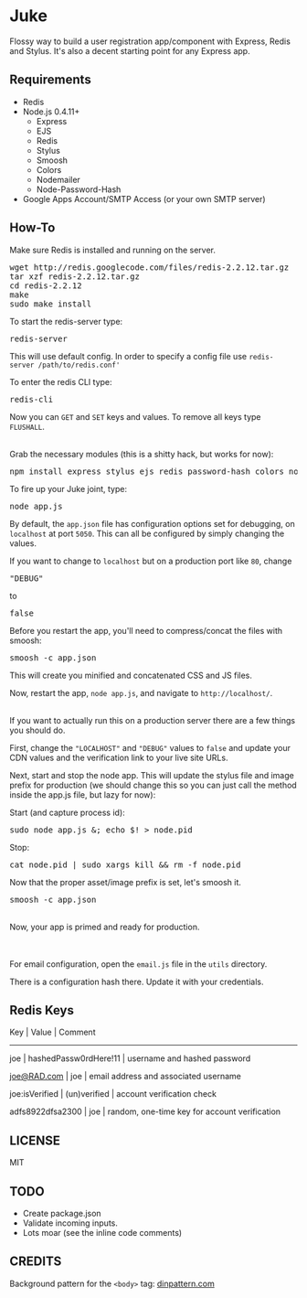 # Juke


Flossy way to build a user registration app/component with Express, Redis and Stylus.  It's also a decent starting point for any Express app.


## Requirements


- Redis
- Node.js 0.4.11+
	- Express
	- EJS 
	- Redis
	- Stylus
	- Smoosh
	- Colors
	- Nodemailer
	- Node-Password-Hash
- Google Apps Account/SMTP Access (or your own SMTP server) 



## How-To #

Make sure Redis is installed and running on the server.

<pre>
wget http://redis.googlecode.com/files/redis-2.2.12.tar.gz
tar xzf redis-2.2.12.tar.gz
cd redis-2.2.12
make
sudo make install
</pre>

To start the redis-server type:


<pre>
redis-server
</pre>

This will use default config.
In order to specify a config file use `redis-server /path/to/redis.conf'`



To enter the redis CLI type:


<pre>
redis-cli
</pre>


Now you can `GET` and `SET` keys and values.  To remove all keys type `FLUSHALL`.


<br>
Grab the necessary modules (this is a shitty hack, but works for now):


<pre>
npm install express stylus ejs redis password-hash colors nodemailer && sudo npm install smoosh -g
</pre>


To fire up your Juke joint, type:


<pre>
node app.js
</pre>


By default, the `app.json` file has configuration options set for debugging, on `localhost` at port `5050`.  This can all be configured by simply changing the values.


If you want to change to `localhost` but on a production port like `80`, change  

<pre>"DEBUG"</pre> 


to  


<pre>false</pre>  


Before you restart the app, you'll need to compress/concat the files with smoosh:


<pre>smoosh -c app.json</pre>


This will create you minified and concatenated CSS and JS files.


Now, restart the app, `node app.js`, and navigate to `http://localhost/`.


<br>
If you want to actually run this on a production server there are a few things you should do. 


First, change the `"LOCALHOST"` and `"DEBUG"` values to `false` and update your CDN values and the verification link to your live site URLs.



Next, start and stop the node app.  This will update the stylus file and image prefix for production (we should change this so you can just call the method inside the app.js file, but lazy for now):

Start (and capture process id):
<pre>sudo node app.js &; echo $! > node.pid</pre>


Stop:
<pre>cat node.pid | sudo xargs kill && rm -f node.pid</pre>



Now that the proper asset/image prefix is set, let's smoosh it.



<pre>
smoosh -c app.json
</pre>


<br>
Now, your app is primed and ready for production.

<br><br>
For email configuration, open the `email.js` file in the `utils` directory.


There is a configuration hash there.  Update it with your credentials.



## Redis Keys

Key 										| 	Value											|	Comment
****

joe				 							|	hashedPassw0rdHere!11				|	username and hashed password


joe@RAD.com 						|	joe													| email address and associated username


joe:isVerified			 		|	(un)verified								|	account verification check 


adfs8922dfsa2300				| joe													|	random, one-time key for account verification





## LICENSE #

MIT


## TODO #


- Create package.json
- Validate incoming inputs.
- Lots moar (see the inline code comments)


## CREDITS #

Background pattern for the `<body>` tag: [dinpattern.com](http://dinpattern.com/category/patterns/)